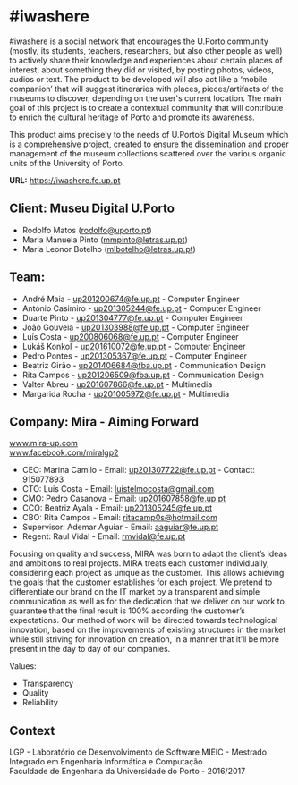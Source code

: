 # \#iwashere

\#iwashere  is a social network that encourages the U.Porto community (mostly, its students, teachers, researchers, but also other people as well) to actively share their knowledge and experiences about certain places of interest, about something they did or visited, by posting photos, videos, audios or text. The product to be developed will also act like a ‘mobile companion’ that will suggest itineraries with places, pieces/artifacts of the museums to discover, depending on the user's current location. The main goal of this project is to create a contextual community that will contribute to enrich the cultural heritage of Porto and promote its awareness. 
 
 
This product aims precisely to the needs of U.Porto’s Digital Museum which is a comprehensive project, created to ensure the dissemination and proper management of the museum collections scattered over the various organic units of the University of Porto.

**URL:** https://iwashere.fe.up.pt 

## Client: Museu Digital U.Porto  

- Rodolfo Matos (rodolfo@uporto.pt)  
- Maria Manuela Pinto (mmpinto@letras.up.pt)
- Maria Leonor Botelho (mlbotelho@letras.up.pt) 
 
## Team:

- André Maia - up201200674@fe.up.pt - Computer Engineer
- António Casimiro - up201305244@fe.up.pt - Computer Engineer
- Duarte Pinto - up201304777@fe.up.pt - Computer Engineer
- João Gouveia - up201303988@fe.up.pt - Computer Engineer
- Luís Costa - up200806068@fe.up.pt - Computer Engineer
- Lukáš Konkoľ - up201610072@fe.up.pt - Computer Engineer
- Pedro Pontes - up201305367@fe.up.pt - Computer Engineer
- Beatriz Girão - up201406684@fba.up.pt - Communication Design
- Rita Campos - up201206509@fba.up.pt - Communication Design
- Valter Abreu - up201607866@fe.up.pt - Multimedia
- Margarida Rocha - up201005972@fe.up.pt - Multimedia

## Company: Mira - Aiming Forward  
www.mira-up.com  
www.facebook.com/miralgp2
 
- CEO: Marina Camilo - Email: up201307722@fe.up.pt - Contact: 915077893  
- CTO: Luís Costa -  Email: luistelmocosta@gmail.com  
- CMO: Pedro Casanova - Email: up201607858@fe.up.pt  
- CCO: Beatriz Ayala - Email: up201305245@fe.up.pt  
- CBO: Rita Campos - Email: ritacamp0s@hotmail.com
- Supervisor: Ademar Aguiar - Email: aaguiar@fe.up.pt
- Regent: Raul Vidal - Email: rmvidal@fe.up.pt
 
Focusing on quality and success, MIRA was born to adapt the client’s ideas and ambitions to real projects. MIRA treats each customer individually, considering each project as unique as the customer. This allows achieving the goals that the customer establishes for each project. We pretend to differentiate our brand on the IT market by a transparent and simple communication as well as for the dedication that we deliver on our work to guarantee that the final result is 100% according the customer’s expectations. Our method of work will be directed towards technological innovation, based on the improvements of existing structures in the market while still striving for innovation on creation, in a manner that it’ll be more present in the day to day of our companies.
 
Values:

- Transparency 
- Quality
- Reliability


## Context
LGP - Laboratório de Desenvolvimento de Software 
MIEIC - Mestrado Integrado em Engenharia Informática e Computação  
Faculdade de Engenharia da Universidade do Porto - 2016/2017




